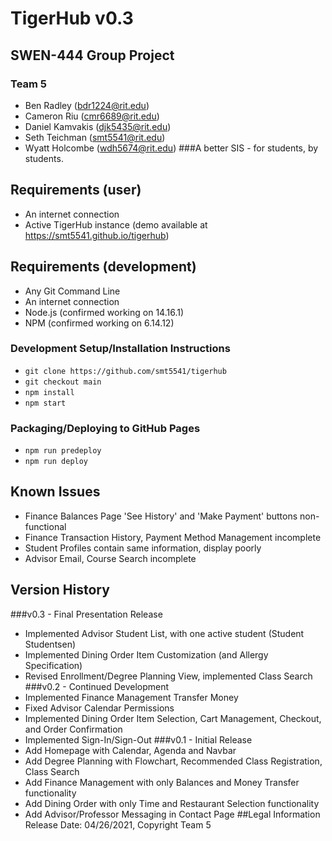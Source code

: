 # TigerHub v0.3
## SWEN-444 Group Project
### Team 5
- Ben Radley (bdr1224@rit.edu)
- Cameron Riu (cmr6689@rit.edu)
- Daniel Kamvakis (djk5435@rit.edu)
- Seth Teichman (smt5541@rit.edu)
- Wyatt Holcombe (wdh5674@rit.edu)
###A better SIS - for students, by students.
## Requirements (user)
- An internet connection
- Active TigerHub instance (demo available at https://smt5541.github.io/tigerhub)
## Requirements (development)
- Any Git Command Line
- An internet connection
- Node.js (confirmed working on 14.16.1)
- NPM (confirmed working on 6.14.12)
### Development Setup/Installation Instructions
- ```git clone https://github.com/smt5541/tigerhub```
- ```git checkout main```
- ```npm install```
- ```npm start```
### Packaging/Deploying to GitHub Pages
- ```npm run predeploy```
- ```npm run deploy```
## Known Issues
- Finance Balances Page 'See History' and 'Make Payment' buttons non-functional 
- Finance Transaction History, Payment Method Management incomplete
- Student Profiles contain same information, display poorly
- Advisor Email, Course Search incomplete
## Version History
###v0.3 - Final Presentation Release
- Implemented Advisor Student List, with one active student (Student Studentsen)
- Implemented Dining Order Item Customization (and Allergy Specification)
- Revised Enrollment/Degree Planning View, implemented Class Search
###v0.2 - Continued Development
- Implemented Finance Management Transfer Money
- Fixed Advisor Calendar Permissions
- Implemented Dining Order Item Selection, Cart Management, Checkout, and Order Confirmation
- Implemented Sign-In/Sign-Out
###v0.1 - Initial Release
- Add Homepage with Calendar, Agenda and Navbar
- Add Degree Planning with Flowchart, Recommended Class Registration, Class Search
- Add Finance Management with only Balances and Money Transfer functionality
- Add Dining Order with only Time and Restaurant Selection functionality
- Add Advisor/Professor Messaging in Contact Page
##Legal Information
Release Date: 04/26/2021, Copyright Team 5
